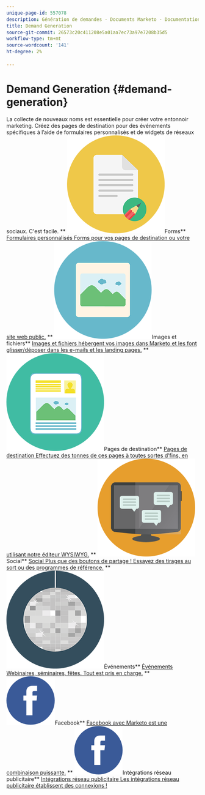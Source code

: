 ```yaml
---
unique-page-id: 557078
description: Génération de demandes - Documents Marketo - Documentation du produit
title: Demand Generation
source-git-commit: 26573c20c411208e5a01aa7ec73a97e7208b35d5
workflow-type: tm+mt
source-wordcount: '141'
ht-degree: 2%

---
```



# Demand Generation {#demand-generation}

La collecte de nouveaux noms est essentielle pour créer votre entonnoir marketing. Créez des pages de destination pour des événements spécifiques à l’aide de formulaires personnalisés et de widgets de réseaux sociaux. C&#39;est facile.
** ![Forms](assets/documents-bookmarks-16.png)Forms** [Formulaires personnalisés Forms pour vos pages de destination ou votre site web public.](https://docs.marketo.com/display/DOCS/Forms)     ** ![Images et fichiers](assets/graphic-design-tools-06.png)Images et fichiers** [Images et fichiers hébergent vos images dans Marketo et les font glisser/déposer dans les e-mails et les landing pages.](https://docs.marketo.com/display/DOCS/Images+and+Files)     ** ![Pages de destination](assets/office-artboard-80.png)Pages de destination** [Pages de destination Effectuez des tonnes de ces pages à toutes sortes d’fins, en utilisant notre éditeur WYSIWYG.](https://docs.marketo.com/pages/viewpage.action?pageId=2359689)     ** ![Social](assets/chat-messages-18.png)Social** [Social Plus que des boutons de partage ! Essayez des tirages au sort ou des programmes de référence.](https://docs.marketo.com/display/DOCS/Social)     ** ![Événements](assets/party-10.png)Événements** [Événements Webinaires, séminaires, fêtes. Tout est pris en charge.](https://docs.marketo.com/pages/viewpage.action?pageId=2949755)     ** ![Facebook](assets/facebook-icon.png)Facebook** [Facebook avec Marketo est une combinaison puissante.](https://docs.marketo.com/display/DOCS/Facebook)     ** ![Intégrations réseau publicitaire](assets/facebook-icon.png)Intégrations réseau publicitaire** [Intégrations réseau publicitaire Les intégrations réseau publicitaire établissent des connexions !](https://docs.marketo.com/display/DOCS/Ad+Network+Integrations)
